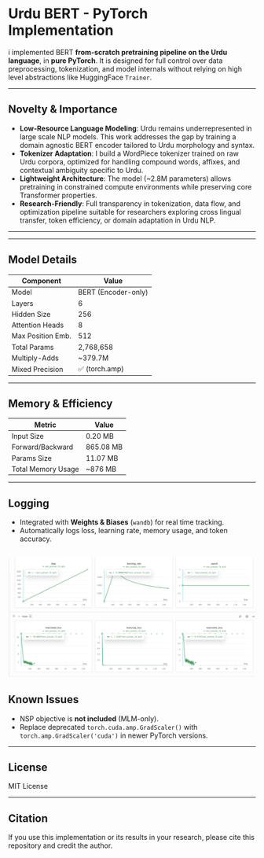# Urdu BERT - PyTorch Implementation

i implemented BERT **from-scratch pretraining pipeline on the Urdu language**, in **pure PyTorch**. It is designed for full control over data preprocessing, tokenization, and model internals without relying on high level abstractions like HuggingFace `Trainer`.

---

## Novelty & Importance

- **Low-Resource Language Modeling**: Urdu remains underrepresented in large scale NLP models. This work addresses the gap by training a domain agnostic BERT encoder tailored to Urdu morphology and syntax.
- **Tokenizer Adaptation**: I build a WordPiece tokenizer trained on raw Urdu corpora, optimized for handling compound words, affixes, and contextual ambiguity specific to Urdu.
- **Lightweight Architecture**: The model (~2.8M parameters) allows pretraining in constrained compute environments while preserving core Transformer properties.
- **Research-Friendly**: Full transparency in tokenization, data flow, and optimization pipeline suitable for researchers exploring cross lingual transfer, token efficiency, or domain adaptation in Urdu NLP.

---

---

## Model Details

| Component           | Value           |
|---------------------|------------------|
| Model               | BERT (Encoder-only) |
| Layers              | 6                |
| Hidden Size         | 256              |
| Attention Heads     | 8                |
| Max Position Emb.   | 512              |
| Total Params        | 2,768,658        |
| Multiply-Adds       | ~379.7M          |
| Mixed Precision     | ✅ (torch.amp)    |

---
## Memory & Efficiency

| Metric              | Value       |
|---------------------|-------------|
| Input Size          | 0.20 MB     |
| Forward/Backward    | 865.08 MB   |
| Params Size         | 11.07 MB    |
| Total Memory Usage  | ~876 MB     |

---

## Logging

- Integrated with **Weights & Biases** (`wandb`) for real time tracking.
- Automatically logs loss, learning rate, memory usage, and token accuracy.

![BERT_Urdu](images/loss.png)  
---

## Known Issues

- NSP objective is **not included** (MLM-only).
- Replace deprecated `torch.cuda.amp.GradScaler()` with `torch.amp.GradScaler('cuda')` in newer PyTorch versions.

---

## License

MIT License

---

## Citation

If you use this implementation or its results in your research, please cite this repository and credit the author.
